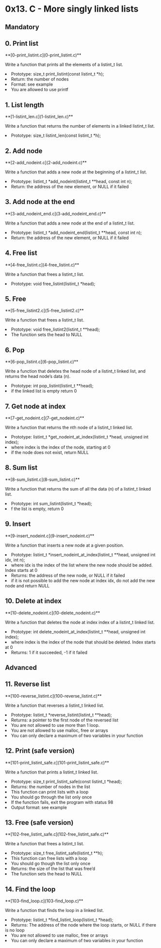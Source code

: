 <h1>0x13. C - More singly linked lists</h1>
<h2>Mandatory</h2>
<h2>0. Print list</h2>
**[0-print_listint.c](0-print_listint.c)**
<p>Write a function that prints all the elements of a listint_t list.
	<li> Prototype: size_t print_listint(const listint_t *h);</li>
	<li>Return: the number of nodes</li>
	<li>Format: see example</li>
	<li>You are allowed to use printf</li>
</p>
<h2>1. List length</h2>
**[1-listint_len.c](1-listint_len.c)**
<p>Write a function that returns the number of elements in a linked listint_t list.
	<li>Prototype: size_t listint_len(const listint_t *h);</li>
</p>
<h2>2. Add node</h2>
**[2-add_nodeint.c](2-add_nodeint.c)**
<p>Write a function that adds a new node at the beginning of a listint_t list.
	<li>Prototype: listint_t *add_nodeint(listint_t **head, const int n);</li>
	<li>Return: the address of the new element, or NULL if it failed</li>
</p>
<h2>3. Add node at the end</h2>
**[3-add_nodeint_end.c](3-add_nodeint_end.c)**
<p>Write a function that adds a new node at the end of a listint_t list.

<li>Prototype: listint_t *add_nodeint_end(listint_t **head, const int n);</li>
<li>Return: the address of the new element, or NULL if it failed</li>
</p>
<h2>4. Free list</h2>
**[4-free_listint.c](4-free_listint.c)**
<p>Write a function that frees a listint_t list.
	<li>Prototype: void free_listint(listint_t *head);</li>
</p>
<h2>5. Free</h2>
**[5-free_listint2.c](5-free_listint2.c)**
<p>Write a function that frees a listint_t list.
	<li>Prototype: void free_listint2(listint_t **head);</li>
	<li>The function sets the head to NULL</li>
</p>
<h2>6. Pop</h2>
**[6-pop_listint.c](6-pop_listint.c)**
<p>Write a function that deletes the head node of a listint_t linked list, and returns the head node’s data (n).
<li>Prototype: int pop_listint(listint_t **head);</li>
<li>if the linked list is empty return 0</li>
</p>
<h2>7. Get node at index</h2>
**[7-get_nodeint.c](7-get_nodeint.c)**
<p>Write a function that returns the nth node of a listint_t linked list.
	<li>Prototype: listint_t *get_nodeint_at_index(listint_t *head, unsigned int index);</li>
	<li>where index is the index of the node, starting at 0</li>
	<li>if the node does not exist, return NULL</li>
</p>
<h2>8. Sum list</h2>
**[8-sum_listint.c](8-sum_listint.c)**
<p>Write a function that returns the sum of all the data (n) of a listint_t linked list.
	<li>Prototype: int sum_listint(listint_t *head);</li>
	<li>f the list is empty, return 0</li>
<h2>9. Insert</h2>
**[9-insert_nodeint.c](9-insert_nodeint.c)**
<p>Write a function that inserts a new node at a given position.
	<li>Prototype: listint_t *insert_nodeint_at_index(listint_t **head, unsigned int idx, int n);</li>
	<li>where idx is the index of the list where the new node should be added. Index starts at 0</li>
	<li>Returns: the address of the new node, or NULL if it failed</li>
	<li>if it is not possible to add the new node at index idx, do not add the new node and return NULL</li>
</p>
<h2>10. Delete at index</h2>
**[10-delete_nodeint.c](10-delete_nodeint.c)**
<p>Write a function that deletes the node at index index of a listint_t linked list.
	<li>Prototype: int delete_nodeint_at_index(listint_t **head, unsigned int index);</li>
	<li>where index is the index of the node that should be deleted. Index starts at 0</li>
	<li>Returns: 1 if it succeeded, -1 if it failed</li>
</p>
<h2>Advanced</h2>
<h2>11. Reverse list</h2>
**[100-reverse_listint.c](100-reverse_listint.c)**
<p>Write a function that reverses a listint_t linked list.
	<li>Prototype: listint_t *reverse_listint(listint_t **head);</li>
	<li>Returns: a pointer to the first node of the reversed list</li>
	<li>You are not allowed to use more than 1 loop.</li>
	<li>You are not allowed to use malloc, free or arrays</li>
	<li>You can only declare a maximum of two variables in your function</li>

</p>
<h2>12. Print (safe version)</h2>
**[101-print_listint_safe.c](101-print_listint_safe.c)**
<p>Write a function that prints a listint_t linked list.
	<li>Prototype: size_t print_listint_safe(const listint_t *head);</li>
	<li>Returns: the number of nodes in the list</li>
	<li>This function can print lists with a loop</li>
	<li>You should go through the list only once</li>
	<li>If the function fails, exit the program with status 98</li>
	<li>Output format: see example</li>
	
</p>
<h2>13. Free (safe version)</h2>
**[102-free_listint_safe.c](102-free_listint_safe.c)**
<p>Write a function that frees a listint_t list.
	<li>Prototype: size_t free_listint_safe(listint_t **h);</li>
	<li>This function can free lists with a loop</li>
	<li>You should go though the list only once</li>
	<li>Returns: the size of the list that was free’d</li>
	<li>The function sets the head to NULL</li>
</p>
<h2>14. Find the loop</h2>
**[103-find_loop.c](103-find_loop.c)**
<p>Write a function that finds the loop in a linked list.
	<li>Prototype: listint_t *find_listint_loop(listint_t *head);</li>
	<li>Returns: The address of the node where the loop starts, or NULL if there is no loop</li>
	<li>You are not allowed to use malloc, free or arrays</li>
	<li>You can only declare a maximum of two variables in your function</li>

</p>
